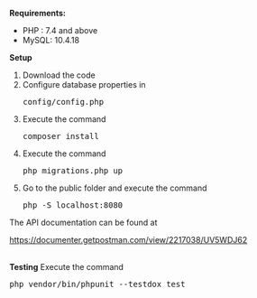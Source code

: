 <strong>Requirements:</strong> <br/>
<ul>
    <li>PHP : 7.4 and above</li>
    <li>MySQL: 10.4.18</li>  
</ul>

<strong>Setup</strong>
<br>
<ol>
    <li>Download the code</li>
    <li>Configure database properties in <pre>config/config.php</pre></li>
    <li>Execute the command <pre>composer install</pre></li>  
    <li>Execute the command <pre>php migrations.php up</pre></li>
    <li>
    Go to the public folder and execute the command<br/>
<pre>php -S localhost:8080</pre></li>
</ol>

The API documentation can be found at

https://documenter.getpostman.com/view/2217038/UV5WDJ62

<br/>
<strong>Testing</strong>
Execute the command
<pre>php vendor/bin/phpunit --testdox test</pre>
